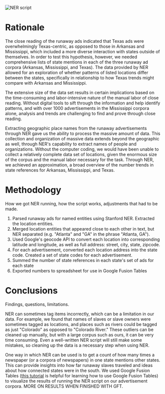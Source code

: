 ![NER script](https://cloud.githubusercontent.com/assets/6469656/2755492/929e39b4-c969-11e3-8ba7-47b3d265dd37.png)

# Rationale

The close reading of the runaway ads indicated that Texas ads were overwhelmingly Texas-centric, as opposed to those in Arkansas and Mississippi, which included a more diverse interaction with states outside of themselves. In order to test this hypothesis, however, we needed comprehensive lists of state mentions in each of the three runaway ad corpora (Arkansas, Mississippi, and Texas). The data provided by NER allowed for an exploration of whether patterns of listed locations differ between the states, specifically in relationship to how Texas trends might compare with Arkansas and Mississippi.

The extensive size of the data set results in certain implications based on the time-consuming and labor-intensive nature of the manual labor of close reading. Without digital tools to sift through the information and help identify patterns, and with over 1000 advertisements in the Mississippi corpora alone, analysis and trends are challenging to find and prove through close reading.

Extracting geographic place names from the runaway advertisements through NER gave us the ability to process the massive amount of data. This collection and organization of massive data extends beyond the geographic as well, through NER's capability to extract names of people and organizations. Without the computer coding, we would have been unable to collect a relatively complete data set of locations, given the enormous size of the corpus and the manual labor necessary for the task. Through NER, we achieved an approximation, a broad overview of the number trends in state references for Arkansas, Mississippi, and Texas.



# Methodology

How we got NER running, how the script works, adjustments that had to be made.

1. Parsed runaway ads for named entities using Stanford NER. Extracted the location entities.
2. Merged location entities that appeared close to each other in text, but NER separated (e.g. "Atlanta" and "GA" in the phrase "Atlanta, GA").
3. Used Google's geocode API to convert each location into corresponding latitude and longitude, as well as full address: street, city, state, zipcode.
4. For each advertisement, converted each location address into the state code. Created a set of state codes for each advertisement.
5. Summed the number of state references in each state's set of ads for each state
6. Exported numbers to spreadsheet for use in Google Fusion Tables

# Conclusions

Findings, questions, limitations.

NER can sometimes tag items incorrectly, which can be a limitation in our data. For example, we found that names of slaves or slave owners were sometimes tagged as locations, and places such as rivers could be tagged as just "Colorado" as opposed to "Colorado River." These outliers can be cleaned up manually, but with a large corpus such as ours, it can be very time consuming. Even a well-written NER script will still make some mistakes, so cleaning up the data is a necessary step when using NER.

One way in which NER can be used is to get a count of how many times a newspaper (or a corpora of newspapers) in one state mentions other states. This can provide insights into how far runaway slaves traveled and ideas about how connected states were in the south. We used Google Fusion Tables ([this tutorial](http://commons.trincoll.edu/jackdougherty/how-to/gft-thematic-maps/) is helpful for learning how to use Google Fusion Tables) to visualize the results of running the NER script on our advertisement corpora. MORE ON RESULTS WHEN FINISHED WITH GFT.

